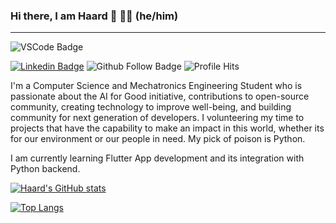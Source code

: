 <!--
**Haard-Shah/Haard-Shah** is a ✨ _special_ ✨ repository because its `README.md` (this file) appears on your GitHub profile.

Here are some ideas to get you started:

- 🔭 I’m currently working on ...
- 🌱 I’m currently learning ...
- 👯 I’m looking to collaborate on ...
- 🤔 I’m looking for help with ...
- 💬 Ask me about ...
- 📫 How to reach me: ...
- 😄 Pronouns: ...
- ⚡ Fun fact: ...
-->

### Hi there, I am Haard 👋 👨‍💻 (he/him)
-------

![VSCode Badge](https://img.shields.io/badge/Visual_Studio_Code-0078D4?style=for-the-badge&logo=visual%20studio%20code&logoColor=white)

[![Linkedin Badge](https://img.shields.io/badge/-HaardShah-blue?style=flat-square&logo=Linkedin&logoColor=white&link=www.linkedin.com/in/haard-s-732756107)](www.linkedin.com/in/haard-s-732756107) ![Github Follow Badge](https://img.shields.io/github/followers/Haard-Shah?style=social) <img alt="Profile Hits" src="https://komarev.com/ghpvc/?username=haard-shah&color=36bcf7&style=circle">


I'm a Computer Science and Mechatronics Engineering Student who is passionate about the AI for Good initiative, contributions to open-source community, creating technology to improve well-being, and building community for next generation of developers. I volunteering my time to projects that have the capability to make an impact in this world, whether  its for our environment or our people in need. My pick of poison is Python. 

I am currently learning Flutter App development and its integration with Python backend. 

[![Haard's GitHub stats](https://github-readme-stats.vercel.app/api?username=haard-shah&show_icons=true)](https://github.com/haard-shah/github-readme-stats)

[![Top Langs](https://github-readme-stats.vercel.app/api/top-langs/?username=haard-shah&layout=compact)](https://github.com/haard-shah/github-readme-stats)


